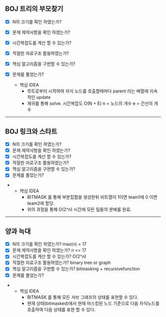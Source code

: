 ## BOJ 트리의 부모찾기

- [x] N의 크기를 확인 하였는가?
- [x] 문제 제약사항을 확인 하였는가?
- [x] 시간복잡도를 계산 할 수 있는가?
- [x] 적절한 자료구조 활용하였는가?
- [x] 핵심 알고리즘을 구현할 수 있는가?
- [x] 문제를 풀었는가?

  - 핵심 IDEA
    - 루트로부터 시작하여 자식 노드를 호출할때마다 parent 라는 배열에 지속적인 update
    - 재귀를 통해 solve. 시간복잡도 O(N + E) n = 노드의 개수 e = 간선의 개수

-------------------------------------------------------------------------------

## BOJ 링크와 스타트

- [x] N의 크기를 확인 하였는가?
- [x] 문제 제약사항을 확인 하였는가?
- [x] 시간복잡도를 계산 할 수 있는가?
- [x] 적절한 자료구조 활용하였는가?
- [x] 핵심 알고리즘을 구현할 수 있는가?
- [x] 문제를 풀었는가?
- 
  - 핵심 IDEA
    - BITMASK 를 통해 부분집합을 생성한뒤 비트열이 1이면 team1에 0 이면 team2에 할당.
    - 위의 과정을 통해 O(2^n) 시간에 모든 팀들의 분배를 완료.
  
-------------------------------------------------------------------------------

## 양과 늑대

- [x] N의 크기를 확인 하였는가? max(n) = 17
- [x] 문제 제약사항을 확인 하였는가? n <= 17
- [x] 시간복잡도를 계산 할 수 있는가? O(2^n)
- [x] 적절한 자료구조 활용하였는가? binary tree or graph
- [x] 핵심 알고리즘을 구현할 수 있는가? bitmasking + recursivefunction
- [x] 문제를 풀었는가?
- 
  - 핵심 IDEA
    - BITMASK 를 통해 모든 서브 그래프의 상태를 표현할 수 있다.
    - 현재 상태(bitmasked)에서 현재 마스킹된 노드 기준으로 다음 자식노드를 호출하여 다음 상태를 표현 할 수 있다.